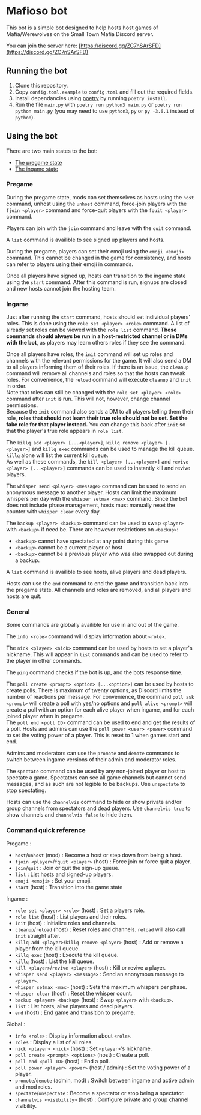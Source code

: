 # Mafioso bot

This bot is a simple bot designed to help hosts host games of Mafia/Werewolves on the Small Town Mafia Discord server.

You can join the server here: [https://discord.gg/ZC7nSArSFD](https://discord.gg/ZC7nSArSFD)


## Running the bot

1. Clone this repository.
2. Copy `config.toml.example` to `config.toml` and fill out the required fields.
3. Install dependancies using [poetry](https://python-poetry.org/) by running `poetry install`.
4. Run the file `main.py` with `poetry run python3 main.py` or `poetry run python main.py` (you may need to use `python3`, `py` or `py -3.6.1` instead of `python`).

## Using the bot

There are two main states to the bot:
- [The pregame state](#pregame)
- [The ingame state](#ingame)

### Pregame

During the pregame state, mods can set themselves as hosts using the `host` command, unhost using the `unhost` command, force-join players with the `fjoin <player>` command and force-quit players with the `fquit <player>` command.

Players can join with the `join` command and leave with the `quit` command.

A `list` command is availible to see signed up players and hosts.

During the pregame, players can set their emoji using the `emoji <emoji>` command. This cannot be changed in the game for consistency, and hosts can refer to players using their emoji in commands.

Once all players have signed up, hosts can transition to the ingame state using the `start` command. After this command is run, signups are closed and new hosts cannot join the hosting team.

### Ingame

Just after running the `start` command, hosts should set individual players' roles. This is done using the `role set <player> <role>` command. A list of already set roles can be viewed with the `role list` command. **These commands should always be run in a host-restricted channel or in DMs with the bot**, as players may learn others roles if they see the command.

Once all players have roles, the `init` command will set up roles and channels with the relevant permissions for the game. It will also send a DM to all players informing them of their roles. If there is an issue, the `cleanup` command will remove all channels and roles so that the hosts can tweak roles. For convenience, the `reload` command will execute `cleanup` and `init` in order.  
Note that roles can still be changed with the `role set <player> <role>` command after `init` is run. This will not, however, change channel permissions.  
Because the `init` command also sends a DM to all players telling them their role, **roles that should not learn their true role should not be set. Set the fake role for that player instead.** You can change this back after `init` so that the player's true role appears in `role list`.

The `killq add <player> [...<player>]`, `killq remove <player> [...<player>]` and `killq exec` commands can be used to manage the kill queue. `killq` alone will list the current kill queue.  
As well as these commands, the `kill <player> [...<player>]` and `revive <player> [...<player>]` commands can be used to instantly kill and revive players.

The `whisper send <player> <message>` command can be used to send an anonymous message to another player. Hosts can limit the maximum whispers per day with the `whisper setmax <max>` command. Since the bot does not include phase management, hosts must manually reset the counter with `whisper clear` every day.

The `backup <player> <backup>` command can be used to swap `<player>` with `<backup>` if need be. There are however resitrictions on `<backup>`:
- `<backup>` cannot have spectated at any point during this game
- `<backup>` cannot be a current player or host
- `<backup>` cannot be a previous player who was also swapped out during a backup.

A `list` command is availible to see hosts, alive players and dead players.

Hosts can use the `end` command to end the game and transition back into the pregame state. All channels and roles are removed, and all players and hosts are quit.

### General

Some commands are globally availible for use in and out of the game.

The `info <role>` command will display information about `<role>`.

The `nick <player> <nick>` command can be used by hosts to set a player's nickname. This will appear in `list` commands and can be used to refer to the player in other commands.

The `ping` command checks if the bot is up, and the bots response time.

The `poll create <prompt> <option> [...<option>]` can be used by hosts to create polls. There is  maximum of twenty options, as Discord limits the number of reactions per message. For convenience, the command `poll ask <prompt>` will create a poll with yes/no options and `poll alive <prompt>` will create a poll with an option for each alive player when ingame, and for each joined player when in pregame.  
The `poll end <poll ID>` command can be used to end and get the results of a poll.
Hosts and admins can use the `poll power <user> <power>` command to set the voting power of a player. This is reset to 1 when games start and end.

Admins and moderators can use the `promote` and `demote` commands to switch between ingame versions of their admin and moderator roles.

The `spectate` command can be used by any non-joined player or host to spectate a game. Spectators can see all game channels but cannot send messages, and as such are not legible to be backups. Use `unspectate` to stop spectating.

Hosts can use the `channelvis` command to hide or show private and/or group channels from spectators and dead players. Use `channelvis true` to show channels and `channelvis false` to hide them.

### Command quick reference

Pregame :
- `host`/`unhost` (mod) : Become a host or step down from being a host.
- `fjoin <player>`/`fquit <player>` (host) : Force join or force quit a player.
- `join`/`quit` : Join or quit the sign-up queue.
- `list` : List hosts and signed-up players.
- `emoji <emoji>` : Set your emoji.
- `start` (host) : Transition into the game state

Ingame :
- `role set <player> <role>` (host) : Set a players role.
- `role list` (host) : List players and their roles.
- `init` (host) : Initialize roles and channels.
- `cleanup`/`reload` (host) : Reset roles and channels. `reload` will also call `init` straight after.
- `killq add <player>`/`killq remove <player>` (host) : Add or remove a player from the kill queue.
- `killq exec` (host) : Execute the kill queue.
- `killq` (host) : List the kill queue.
- `kill <player>`/`revive <player>` (host) : Kill or revive a player.
- `whisper send <player> <message>` : Send an anonymous message to `<player>`.
- `whisper setmax <max>` (host) : Sets the maximum whispers per phase.
- `whisper clear` (host) : Reset the whisper count.
- `backup <player> <backup>` (host) : Swap `<player>` with `<backup>`.
- `list` : List hosts, alive players and dead players.
- `end` (host) : End game and transition to pregame.

Global :
- `info <role>` : Display information about `<role>`.
- `roles` : Display a list of all roles.
- `nick <player> <nick>` (host) : Set `<player>`'s nickname.
- `poll create <prompt> <options>` (host) : Create a poll.
- `poll end <poll ID>` (host) : End a poll.
- `poll power <player> <power>` (host / admin) : Set the voting power of a player.
- `promote`/`demote` (admin, mod) : Switch between ingame and active admin and mod roles.
- `spectate`/`unspectate` : Become a spectator or stop being a spectator.
- `channelvis <visibility>` (host) : Configure private and group channel visibility.
